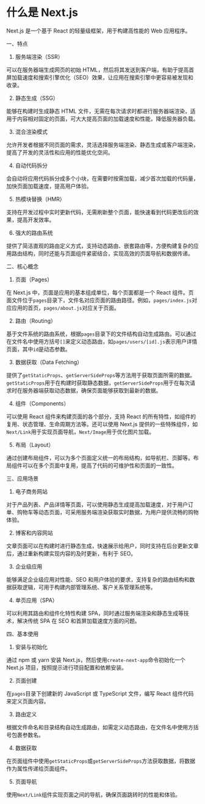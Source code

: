 # 什么是 Next.js

Next.js 是一个基于 React 的轻量级框架，用于构建高性能的 Web 应用程序。

一、特点

1. 服务端渲染（SSR）

可以在服务器端生成网页的初始 HTML，然后将其发送到客户端，有助于提高首屏加载速度和搜索引擎优化（SEO）效果，让应用在搜索引擎中更容易被发现和收录。

2. 静态生成（SSG）

能够在构建时生成静态 HTML 文件，无需在每次请求时都进行服务器端渲染，适用于内容相对固定的页面，可大大提高页面的加载速度和性能，降低服务器负载。

3. 混合渲染模式

允许开发者根据不同页面的需求，灵活选择服务端渲染、静态生成或客户端渲染，提高了开发的灵活性和应用的性能优化空间。

4. 自动代码拆分

会自动将应用代码拆分成多个小块，在需要时按需加载，减少首次加载的代码量，加快页面加载速度，提高用户体验。

5. 热模块替换（HMR）

支持在开发过程中实时更新代码，无需刷新整个页面，能快速看到代码更改后的效果，提高开发效率。

6. 强大的路由系统

提供了简洁直观的路由定义方式，支持动态路由、嵌套路由等，方便构建复杂的应用路由结构，同时还能与页面组件紧密结合，实现高效的页面导航和数据传递。

二、核心概念

1. 页面（Pages）

在 Next.js 中，页面是应用的基本组成单位，每个页面都是一个 React 组件。页面文件位于`pages`目录下，文件名对应页面的路由路径。例如，`pages/index.js`对应应用的首页，`pages/about.js`对应关于页面。

2. 路由（Routing）

基于文件系统的路由系统，根据`pages`目录下的文件结构自动生成路由。可以通过在文件名中使用方括号`[]`来定义动态路由，如`pages/users/[id].js`表示用户详情页面，其中`id`是动态参数。

3. 数据获取（Data Fetching）

提供了`getStaticProps`、`getServerSideProps`等方法用于获取页面所需的数据。`getStaticProps`用于在构建时获取静态数据，`getServerSideProps`用于在每次请求时在服务器端获取动态数据，确保页面能够获取到最新的数据。

4. 组件（Components）

可以使用 React 组件来构建页面的各个部分，支持 React 的所有特性，如组件的复用、状态管理、生命周期方法等。还可以使用 Next.js 提供的一些特殊组件，如`Next/Link`用于实现页面导航，`Next/Image`用于优化图片加载。

5. 布局（Layout）

通过创建布局组件，可以为多个页面定义统一的布局结构，如导航栏、页脚等。布局组件可以在多个页面中复用，提高了代码的可维护性和页面的一致性。

三、应用场景

1. 电子商务网站

对于产品列表、产品详情等页面，可以使用静态生成提高加载速度，对于用户订单、购物车等动态页面，可采用服务端渲染获取实时数据，为用户提供流畅的购物体验。

2. 博客和内容网站

文章页面可以在构建时进行静态生成，快速展示给用户，同时支持在后台更新文章后，通过重新构建实现内容的及时更新，有利于 SEO。

3. 企业级应用

能够满足企业级应用对性能、SEO 和用户体验的要求，支持复杂的路由结构和数据获取逻辑，可用于构建内部管理系统、客户关系管理系统等。

4. 单页应用（SPA）

可以利用其路由和组件化特性构建 SPA，同时通过服务端渲染和静态生成等技术，解决传统 SPA 在 SEO 和首屏加载速度方面的问题。

四、基本使用

1. 安装与初始化

通过 npm 或 yarn 安装 Next.js，然后使用`create-next-app`命令初始化一个 Next.js 项目，按照提示进行项目配置和依赖安装。

2. 页面创建

在`pages`目录下创建新的 JavaScript 或 TypeScript 文件，编写 React 组件代码来定义页面内容。

3. 路由定义

根据文件命名和目录结构自动生成路由，如需定义动态路由，在文件名中使用方括号包裹参数名。

4. 数据获取

在页面组件中使用`getStaticProps`或`getServerSideProps`方法获取数据，将数据作为属性传递给页面组件。

5. 页面导航

使用`Next/Link`组件实现页面之间的导航，确保页面跳转时的性能和体验。
